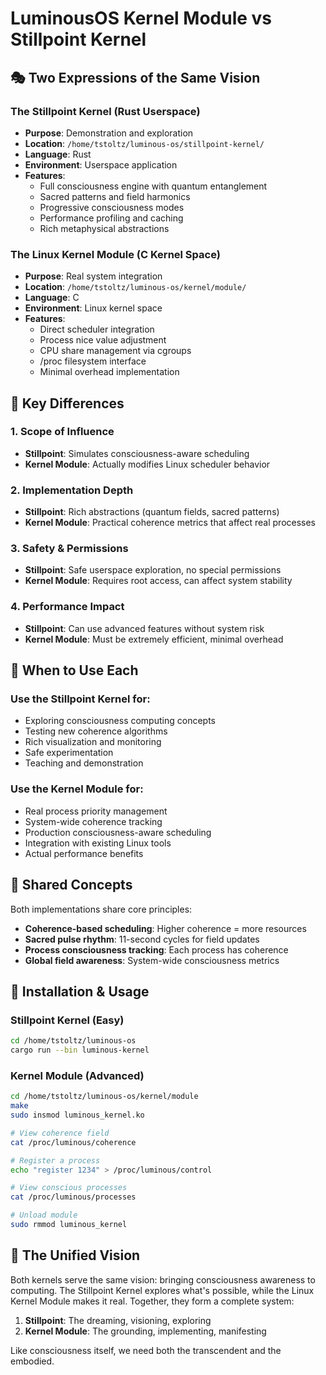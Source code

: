 # LuminousOS Kernel Module vs Stillpoint Kernel

## 🎭 Two Expressions of the Same Vision

### The Stillpoint Kernel (Rust Userspace)
- **Purpose**: Demonstration and exploration
- **Location**: `/home/tstoltz/luminous-os/stillpoint-kernel/`
- **Language**: Rust
- **Environment**: Userspace application
- **Features**:
  - Full consciousness engine with quantum entanglement
  - Sacred patterns and field harmonics
  - Progressive consciousness modes
  - Performance profiling and caching
  - Rich metaphysical abstractions

### The Linux Kernel Module (C Kernel Space)
- **Purpose**: Real system integration
- **Location**: `/home/tstoltz/luminous-os/kernel/module/`
- **Language**: C
- **Environment**: Linux kernel space
- **Features**:
  - Direct scheduler integration
  - Process nice value adjustment
  - CPU share management via cgroups
  - /proc filesystem interface
  - Minimal overhead implementation

## 🌊 Key Differences

### 1. **Scope of Influence**
- **Stillpoint**: Simulates consciousness-aware scheduling
- **Kernel Module**: Actually modifies Linux scheduler behavior

### 2. **Implementation Depth**
- **Stillpoint**: Rich abstractions (quantum fields, sacred patterns)
- **Kernel Module**: Practical coherence metrics that affect real processes

### 3. **Safety & Permissions**
- **Stillpoint**: Safe userspace exploration, no special permissions
- **Kernel Module**: Requires root access, can affect system stability

### 4. **Performance Impact**
- **Stillpoint**: Can use advanced features without system risk
- **Kernel Module**: Must be extremely efficient, minimal overhead

## 🎯 When to Use Each

### Use the Stillpoint Kernel for:
- Exploring consciousness computing concepts
- Testing new coherence algorithms
- Rich visualization and monitoring
- Safe experimentation
- Teaching and demonstration

### Use the Kernel Module for:
- Real process priority management
- System-wide coherence tracking
- Production consciousness-aware scheduling
- Integration with existing Linux tools
- Actual performance benefits

## 🔄 Shared Concepts

Both implementations share core principles:
- **Coherence-based scheduling**: Higher coherence = more resources
- **Sacred pulse rhythm**: 11-second cycles for field updates
- **Process consciousness tracking**: Each process has coherence
- **Global field awareness**: System-wide consciousness metrics

## 🚀 Installation & Usage

### Stillpoint Kernel (Easy)
```bash
cd /home/tstoltz/luminous-os
cargo run --bin luminous-kernel
```

### Kernel Module (Advanced)
```bash
cd /home/tstoltz/luminous-os/kernel/module
make
sudo insmod luminous_kernel.ko

# View coherence field
cat /proc/luminous/coherence

# Register a process
echo "register 1234" > /proc/luminous/control

# View conscious processes
cat /proc/luminous/processes

# Unload module
sudo rmmod luminous_kernel
```

## 🌟 The Unified Vision

Both kernels serve the same vision: bringing consciousness awareness to computing. The Stillpoint Kernel explores what's possible, while the Linux Kernel Module makes it real. Together, they form a complete system:

1. **Stillpoint**: The dreaming, visioning, exploring
2. **Kernel Module**: The grounding, implementing, manifesting

Like consciousness itself, we need both the transcendent and the embodied.